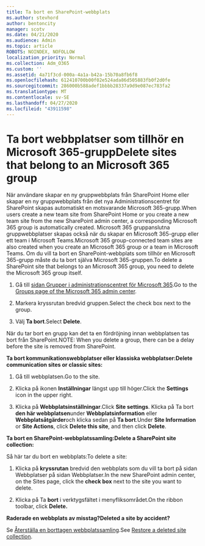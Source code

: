 ```yaml
---
title: Ta bort en SharePoint-webbplats
ms.author: stevhord
author: bentoncity
manager: scotv
ms.date: 04/21/2020
ms.audience: Admin
ms.topic: article
ROBOTS: NOINDEX, NOFOLLOW
localization_priority: Normal
ms.collection: Adm_O365
ms.custom: ''
ms.assetid: 4a71f3cd-000a-4a1a-b42a-15b70a8fb6f8
ms.openlocfilehash: 612410700b00f02e524ada86d505883fb0f2d0fe
ms.sourcegitcommit: 286000b588adef1bbbb28337a9d9e087ec783fa2
ms.translationtype: MT
ms.contentlocale: sv-SE
ms.lasthandoff: 04/27/2020
ms.locfileid: "43911598"
---
```

# <a name="delete-sites-that-belong-to-an-microsoft-365-group"></a><span data-ttu-id="82959-102">Ta bort webbplatser som tillhör en Microsoft 365-grupp</span><span class="sxs-lookup"><span data-stu-id="82959-102">Delete sites that belong to an Microsoft 365 group</span></span>

<span data-ttu-id="82959-103">När användare skapar en ny gruppwebbplats från SharePoint Home eller skapar en ny gruppwebbplats från det nya Administrationscentret för SharePoint skapas automatiskt en motsvarande Microsoft 365-grupp.</span><span class="sxs-lookup"><span data-stu-id="82959-103">When users create a new team site from SharePoint Home or you create a new team site from the new SharePoint admin center, a corresponding Microsoft 365 group is automatically created.</span></span> <span data-ttu-id="82959-104">Microsoft 365 gruppanslutna gruppwebbplatser skapas också när du skapar en Microsoft 365-grupp eller ett team i Microsoft Teams.</span><span class="sxs-lookup"><span data-stu-id="82959-104">Microsoft 365 group-connected team sites are also created when you create an Microsoft 365 group or a team in Microsoft Teams.</span></span> <span data-ttu-id="82959-105">Om du vill ta bort en SharePoint-webbplats som tillhör en Microsoft 365-grupp måste du ta bort själva Microsoft 365-gruppen.</span><span class="sxs-lookup"><span data-stu-id="82959-105">To delete a SharePoint site that belongs to an Microsoft 365 group, you need to delete the Microsoft 365 group itself.</span></span> 
  
1. <span data-ttu-id="82959-106">Gå till [sidan Grupper i administrationscentret för Microsoft 365](https://portal.office.com/adminportal/home#/groups).</span><span class="sxs-lookup"><span data-stu-id="82959-106">Go to the [Groups page of the Microsoft 365 admin center](https://portal.office.com/adminportal/home#/groups).</span></span>
    
2. <span data-ttu-id="82959-107">Markera kryssrutan bredvid gruppen.</span><span class="sxs-lookup"><span data-stu-id="82959-107">Select the check box next to the group.</span></span>
    
3. <span data-ttu-id="82959-108">Välj **Ta bort**.</span><span class="sxs-lookup"><span data-stu-id="82959-108">Select **Delete**.</span></span>
    
<span data-ttu-id="82959-109">När du tar bort en grupp kan det ta en fördröjning innan webbplatsen tas bort från SharePoint.</span><span class="sxs-lookup"><span data-stu-id="82959-109">NOTE: When you delete a group, there can be a delay before the site is removed from SharePoint.</span></span>
  
<span data-ttu-id="82959-110">**Ta bort kommunikationswebbplatser eller klassiska webbplatser:**</span><span class="sxs-lookup"><span data-stu-id="82959-110">**Delete communication sites or classic sites:**</span></span>

1. <span data-ttu-id="82959-111">Gå till webbplatsen.</span><span class="sxs-lookup"><span data-stu-id="82959-111">Go to the site.</span></span>
  
2. <span data-ttu-id="82959-112">Klicka på ikonen **Inställningar** längst upp till höger.</span><span class="sxs-lookup"><span data-stu-id="82959-112">Click the **Settings** icon in the upper right.</span></span> 
  
3. <span data-ttu-id="82959-113">Klicka på **Webbplatsinställningar**.</span><span class="sxs-lookup"><span data-stu-id="82959-113">Click **Site settings**.</span></span> <span data-ttu-id="82959-114">Klicka på Ta bort **den här webbplatsen**under **Webbplatsinformation** eller **Webbplatsåtgärder**och klicka sedan på **Ta bort**.</span><span class="sxs-lookup"><span data-stu-id="82959-114">Under **Site Information** or **Site Actions**, click **Delete this site**, and then click **Delete**.</span></span>
  
<span data-ttu-id="82959-115">**Ta bort en SharePoint-webbplatssamling:**</span><span class="sxs-lookup"><span data-stu-id="82959-115">**Delete a SharePoint site collection:**</span></span>

<span data-ttu-id="82959-116">Så här tar du bort en webbplats:</span><span class="sxs-lookup"><span data-stu-id="82959-116">To delete a site:</span></span>
  
1. <span data-ttu-id="82959-117">Klicka på **kryssrutan** bredvid den webbplats som du vill ta bort på sidan Webbplatser på sidan Webbplatser.</span><span class="sxs-lookup"><span data-stu-id="82959-117">In the new SharePoint admin center, on the Sites page, click the **check box** next to the site you want to delete.</span></span> 
    
2. <span data-ttu-id="82959-118">Klicka på Ta **bort** i verktygsfältet i menyfliksområdet.</span><span class="sxs-lookup"><span data-stu-id="82959-118">On the ribbon toolbar, click **Delete.**</span></span>
    
<span data-ttu-id="82959-119">**Raderade en webbplats av misstag?**</span><span class="sxs-lookup"><span data-stu-id="82959-119">**Deleted a site by accident?**</span></span>

<span data-ttu-id="82959-120">Se [Återställa en borttagen webbplatssamling](https://go.microsoft.com/fwlink/?linkid=867660).</span><span class="sxs-lookup"><span data-stu-id="82959-120">See [Restore a deleted site collection](https://go.microsoft.com/fwlink/?linkid=867660).</span></span>
  

